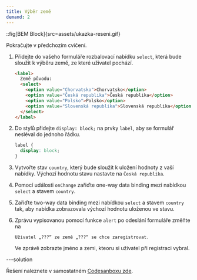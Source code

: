 ```yaml
---
title: Výběr země
demand: 2
---
```


::fig[BEM Block]{src=assets/ukazka-reseni.gif}

Pokračujte v předchozím cvičení.

1. Přidejte do vašeho formuláře rozbalovací nabídku `select`, která bude sloužit k výběru země, ze které uživatel pochází.

   ```html
   <label>
     Země původu:
     <select>
       <option value="Chorvatsko">Chorvatsko</option>
       <option value="Česká republika">Česká republika</option>
       <option value="Polsko">Polsko</option>
       <option value="Slovenská republika">Slovenská republika</option>
     </select>
   </label>
   ```

1. Do stylů přidejte `display: block;` na prvky `label`, aby se formulář nesléval do jednoho řádku.

   ```css
   label {
     display: block;
   }
   ```

1. Vytvořte stav `country`, který bude sloužit k uložení hodnoty z vaší nabídky. Výchozí hodnotu stavu nastavte na `Česká republika`.
1. Pomocí události `onChange` zařiďte one-way data binding mezi nabídkou `select` a stavem `country`.
1. Zařiďte two-way data binding mezi nabídkou `select` a stavem `country` tak, aby nabídka zobrazovala výchozí hodnotu uloženou ve stavu.
1. Zprávu vypisovanou pomocí funkce `alert` po odeslání formuláře změňte na
   ```text
   Uživatel „???“ ze země „???“ se chce zaregistrovat.
   ```
   Ve zprávě zobrazte jméno a zemi, kteoru si uživatel při registraci vybral.

---solution

Řešení naleznete v samostatném [Codesanboxu zde](https://codesandbox.io/s/da-web-registrace-vyber-zeme-klztj1?file=/src/App.jsx).
